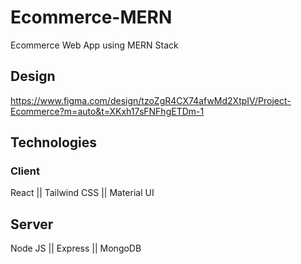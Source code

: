 # Ecommerce-MERN

Ecommerce Web App using MERN Stack

## Design

https://www.figma.com/design/tzoZgR4CX74afwMd2XtpIV/Project-Ecommerce?m=auto&t=XKxh17sFNFhgETDm-1

## Technologies

### Client

React || Tailwind CSS || Material UI

## Server

Node JS || Express || MongoDB
